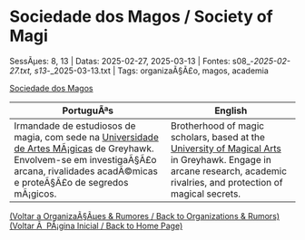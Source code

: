 ﻿
# Sociedade dos Magos / Society of Magi

SessÃµes: 8, 13 | Datas: 2025-02-27, 2025-03-13 | Fontes: s08_-_2025-02-27.txt, s13_-_2025-03-13.txt | Tags: organizaÃ§Ã£o, magos, academia

[Sociedade dos Magos](sociedade_dos_magos.png)

| PortuguÃªs | English |
|-----------|---------|
| Irmandade de estudiosos de magia, com sede na [Universidade de Artes MÃ¡gicas](universidade_de_artes_magicas.md) de Greyhawk. Envolvem-se em investigaÃ§Ã£o arcana, rivalidades acadÃ©micas e proteÃ§Ã£o de segredos mÃ¡gicos. | Brotherhood of magic scholars, based at the [University of Magical Arts](universidade_de_artes_magicas.md) in Greyhawk. Engage in arcane research, academic rivalries, and protection of magical secrets. |

[(Voltar a OrganizaÃ§Ãµes & Rumores / Back to Organizations & Rumors)](organizacoes.md)  
[(Voltar Ã  PÃ¡gina Inicial / Back to Home Page)](../../home.md)


























